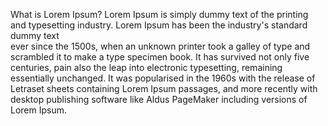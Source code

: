 What is Lorem Ipsum?
Lorem Ipsum is simply dummy text of the printing and typesetting
industry. Lorem Ipsum has been the industry's standard dummy text    
ever since the 1500s, when an unknown printer took a galley of type 
and scrambled it to make a type specimen book. It has survived not 
only five centuries, pain also the leap into electronic typesetting, 
remaining essentially unchanged. It was popularised in the 1960s 
with the release of Letraset sheets containing Lorem Ipsum passages, 
and more recently with desktop publishing software like Aldus 
PageMaker including versions of Lorem Ipsum.